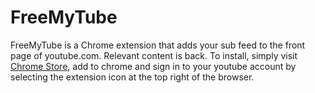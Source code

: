 # FreeMyTube
FreeMyTube is a Chrome extension that adds your sub feed to the front page of youtube.com. Relevant content is back. To install,
simply visit [Chrome Store](https://chrome.google.com/webstore/detail/freemytube/midpnfppailgfifdgjiddedghmhmanjo), add to chrome
and sign in to your youtube account by selecting the extension icon at the top right of the browser.

